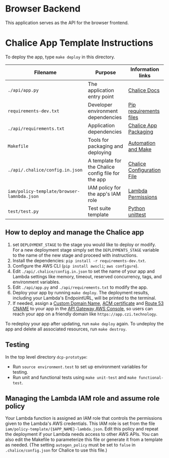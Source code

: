 # Browser Backend

This application serves as the API for the browser frontend.

# Chalice App Template Instructions

To deploy the app, type `make deploy` in this directory.

Filename                  | Purpose                           | Information links
--------------------------|-----------------------------------|------------------------------------------
`./api/app.py`                  |The application entry point        | [Chalice Docs](https://chalice.readthedocs.io/en/latest/)
`requirements-dev.txt`    |Developer environment dependencies | [Pip requirements files](https://pip.readthedocs.io/en/1.1/requirements.html)
`./api/requirements.txt`        |Application dependencies           | [Chalice App Packaging](https://chalice.readthedocs.io/en/latest/topics/packaging.html)
`Makefile`                |Tools for packaging and deploying  | [Automation and Make](https://swcarpentry.github.io/make-novice/)
`./api/.chalice/config.in.json`	|A template for the Chalice config file for the app    | [Chalice Configuration File](https://chalice.readthedocs.io/en/latest/topics/configfile.html)
`iam/policy-template/browser-lamnbda.json`|IAM policy for the app's IAM role  | [Lambda Permissions](https://docs.aws.amazon.com/lambda/latest/dg/intro-permission-model.html)
`test/test.py`            |Test suite template                | [Python unittest](https://docs.python.org/3/library/unittest.html)

## How to deploy and manage the Chalice app
1. set `DEPLOYMENT_STAGE` to the stage you would like to deploy or modify. For a new deployment stage simply set the 
`DEPLOYMENTS_STAGE` variable to the name of the new stage and proceed with instructions.
1. Install the dependencies: `pip install -r requirements-dev.txt`.
1. Configure the AWS CLI (`pip install awscli`; `aws configure`).
1. Edit `./api/.chalice/config.in.json` to set the name of your app and Lambda settings like memory, timeout, reserved
   concurrency, tags, and environment variables.
1. Edit `./api/app.py` and `./api/requirements.txt` to modify the app.
1. Deploy your app by running `make deploy`. The deployment results, including your Lambda's EndpointURL, will be 
   printed to the terminal.
1. If needed, assign
   a [Custom Domain Name](https://docs.aws.amazon.com/apigateway/latest/developerguide/how-to-custom-domains.html),
   [ACM certificate](https://aws.amazon.com/certificate-manager/) and [Route 53 CNAME](https://aws.amazon.com/route53/)
   to your app in the [API Gateway AWS Console](https://console.aws.amazon.com/apigateway/home#/custom-domain-names),
   so users can reach your app on a friendly domain like `https://app.czi.technology`.

To redeploy your app after updating, run `make deploy` again. To undeploy the app and delete all associated resources,
run `make destroy`.

## Testing
In the top level directory `dcp-prototype`:

- Run `source environment.test` to set up environment variables for testing.
- Run unit and functional tests using `make unit-test` and `make functional-test`.

## Managing the Lambda IAM role and assume role policy
Your Lambda function is assigned an IAM role that controls the permissions given to the Lambda's AWS credentials. This
IAM role is set from the file `iam/policy-template/{$APP_NAME}-lambda.json`. Edit this policy and repeat the deployment
if your Lambda needs access to other AWS APIs. You can also edit the Makefile to parameterize this file or generate 
it from a template as needed. (The setting `autogen_policy` must be set to `false` in `.chalice/config.json` for 
Chalice to use this file.)
